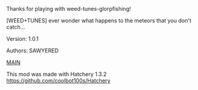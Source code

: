 Thanks for playing with weed-tunes-glorpfishing!

[WEED+TUNES]
ever wonder what happens to the meteors that you don't catch...

Version: 1.0.1

Authors: SAWYERED

[MAIN](https://github.com/SAWYERED/WEBFISHING-WEED-N-TUNES-MODPACK)


This mod was made with Hatchery 1.3.2
https://github.com/coolbot100s/Hatchery
